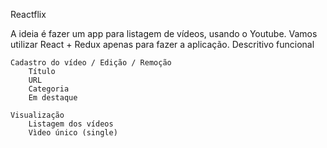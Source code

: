Reactflix

A ideia é fazer um app para listagem de vídeos, usando o Youtube. Vamos utilizar React + Redux apenas para fazer a aplicação.
Descritivo funcional

    Cadastro do vídeo / Edição / Remoção
        Título
        URL
        Categoria
        Em destaque

    Visualização
        Listagem dos vídeos
        Vìdeo único (single)

